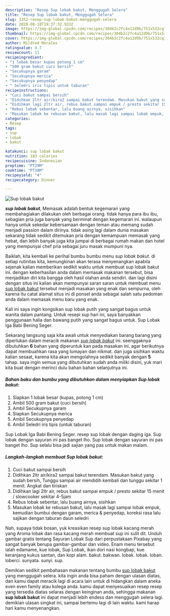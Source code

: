 ```yaml
---
description: "Resep Sup lobak bakut, Menggugah Selera"
title: "Resep Sup lobak bakut, Menggugah Selera"
slug: 1352-resep-sup-lobak-bakut-menggugah-selera
date: 2020-08-18T19:37:32.933Z
image: https://img-global.cpcdn.com/recipes/304b2c2fc4a12d9b/751x532cq70/sup-lobak-bakut-foto-resep-utama.jpg
thumbnail: https://img-global.cpcdn.com/recipes/304b2c2fc4a12d9b/751x532cq70/sup-lobak-bakut-foto-resep-utama.jpg
cover: https://img-global.cpcdn.com/recipes/304b2c2fc4a12d9b/751x532cq70/sup-lobak-bakut-foto-resep-utama.jpg
author: Mildred Morales
ratingvalue: 4.7
reviewcount: 11
recipeingredient:
- "1 lobak besar kupas potong 1 cm"
- "500 gram bakut cuci bersih"
- "Secukupnya garam"
- "Secukupnya merica"
- "Secukupnya penyedap"
- " Seledri iris tipis untuk taburan"
recipeinstructions:
- "Cuci bakut sampai bersih"
- "Didihkan 2ltr air/kira2 sampai bakut terendam. Masukan bakut yang sudah bersih, Tunggu sampai air mendidih kembali dan tunggu sekitar 1 menit. Angkat dan tiriskan"
- "Didihkan lagi 2ltr air, rebus bakut sampai empuk / presto sekitar 15 menit / slowcooker sekitar 4-5jam"
- "Rebus lobak sebentar, lalu buang airnya, sisihkan"
- "Masukan lobak ke rebusan bakut, lalu masak lagi sampai lobak empuk, kemudian bumbui dengan garam, merica &amp; penyedap, koreksi rasa lalu sajikan dengan taburan daun seledri"
categories:
- Resep
tags:
- sup
- lobak
- bakut

katakunci: sup lobak bakut 
nutrition: 183 calories
recipecuisine: Indonesian
preptime: "PT29M"
cooktime: "PT38M"
recipeyield: "4"
recipecategory: Dinner

---
```



![Sup lobak bakut](https://img-global.cpcdn.com/recipes/304b2c2fc4a12d9b/751x532cq70/sup-lobak-bakut-foto-resep-utama.jpg)

<b><i>sup lobak bakut</i></b>, Memasak adalah bentuk kegemaran yang membahagiakan dilakukan oleh berbagai orang. tidak hanya para ibu ibu, sebagian pria juga banyak yang berminat dengan kegemaran ini. walaupun hanya untuk sekedar kebersamaan dengan teman atau memang sudah menjadi passion dalam dirinya. tidak asing lagi dalam dunia masakan sekarang tidak sedikit ditemukan pria dengan kemampuan memasak yang hebat, dan lebih banyak juga kita jumpai di berbagai rumah makan dan hotel yang mempunyai chef pria sebagai juru masak mumpuni nya.

Baiklah, kita kembali ke perihal bumbu bumbu menu <i>sup lobak bakut</i>. di setiap rutinitas kita, kemungkinan akan terasa menyenangkan apabila sejenak kalian memberikan sedikit waktu untuk membuat sup lobak bakut ini. dengan keberhasilan anda dalam memasak makanan tersebut, bisa menjadikan diri kita bangga oleh hasil olahan anda sendiri. dan lagi disini dengan situs ini kalian akan mempunyai saran saran untuk membuat menu <u>sup lobak bakut</u> tersebut menjadi masakan yang enak dan sempurna, oleh karena itu catat alamat situs ini di ponsel anda sebagai salah satu pedoman anda dalam memasak menu baru yang enak.

Kali ini saya ingin kongsikan sup lobak putih yang sangat bagus untuk wanita dalam pantang. Untuk resepi sup hari ini, saya banyakkan penggunaan halia dan bawang putih yang sangat bagus untuk. Sup Lobak Iga Babi Bening Seger.


Sekarang langsung saja kita awali untuk menyediakan barang barang yang diperlukan dalam meracik makanan <u><i>sup lobak bakut</i></u> ini. seenggaknya dibutuhkan <b>6</b> bahan yang diperuntuk kan pada masakan ini. agar berikutnya dapat membuahkan rasa yang lumayan dan nikmat. dan juga sisihkan waktu kalian sesaat, karena kita akan mengolahnya sedikit banyak dengan <b>5</b> tahap. saya ingin semua yang dibutuhkan sudah anda miliki disini, yuk mari kita buat dengan merinci dulu bahan bahan selanjutnya ini.

<!--inarticleads1-->

##### Bahan baku dan bumbu yang dibutuhkan dalam menyiapkan Sup lobak bakut:

1. Siapkan 1 lobak besar (kupas, potong 1 cm)
1. Ambil 500 gram bakut (cuci bersih)
1. Ambil Secukupnya garam
1. Siapkan Secukupnya merica
1. Ambil Secukupnya penyedap
1. Ambil  Seledri iris tipis (untuk taburan)


Sup Lobak Iga Babi Bening Seger. resep sup lobak dengan daging iga. Sup lobak dengan sayuran ini pas banget lho. Sup lobak dengan sayuran ini pas banget lho. Sup selalu bisa jadi sajian yang pas untuk makan malam. 

<!--inarticleads2-->

##### Langkah-langkah membuat Sup lobak bakut:

1. Cuci bakut sampai bersih
1. Didihkan 2ltr air/kira2 sampai bakut terendam. Masukan bakut yang sudah bersih, Tunggu sampai air mendidih kembali dan tunggu sekitar 1 menit. Angkat dan tiriskan
1. Didihkan lagi 2ltr air, rebus bakut sampai empuk / presto sekitar 15 menit / slowcooker sekitar 4-5jam
1. Rebus lobak sebentar, lalu buang airnya, sisihkan
1. Masukan lobak ke rebusan bakut, lalu masak lagi sampai lobak empuk, kemudian bumbui dengan garam, merica &amp; penyedap, koreksi rasa lalu sajikan dengan taburan daun seledri


Nah, supaya tidak bosan, yuk kreasikan resep sup lobak kacang merah yang Aroma lobak dan rasa kacang merah membuat sup ini sulit dit. Unduh gambar gratis tentang Sayuran Lobak Sup dari perpustakaan Pixabay yang sangat banyak berupa gambar-gambar dan video. Enam menu tersebut ialah edamame, kue lobak, Sup Lobak, ikan dori nasi kongbap, kue keranjang kukus santan, dan kopi alam. bakut. bakwan. lobak. lobak. loban. loberci. sunyata. sunyi. sup. 

Demikian sedikit pembahasan makanan tentang bumbu <u>sup lobak bakut</u> yang menggugah selera. kita ingin anda bisa paham dengan ulasan diatas, dan kamu dapat meracik lagi di acara lain untuk di hidangkan dalam aneka even even family atau kolega anda. kamu dapat menyesuaikan resep resep yang tersedia diatas selaras dengan keinginan anda, sehingga makanan <b>sup lobak bakut</b> ini dapat menjadi lebih endess dan menggugah selera lagi. demikian ulasan singkat ini, sampai bertemu lagi di lain waktu. kami harap hari kamu menyenangkan.
